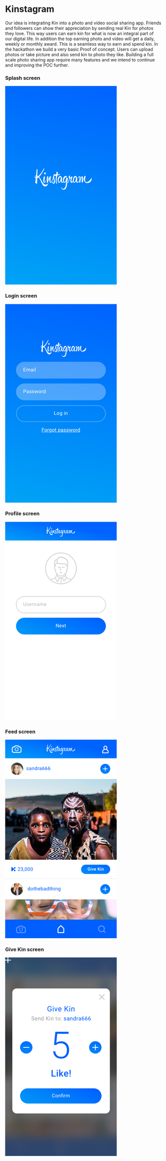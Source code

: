 # Kinstagram

Our idea is integrating Kin into a photo and video social sharing app. Friends and followers can show their appreciation by sending real Kin for photos they love. This way users can earn kin for what is now an integral part of our digital life.
In addition the top earning photo and video will get a daily, weekly or monthly award. This is a seamless way to earn and spend kin. In the hackathon we build a very basic Proof of concept. Users can upload photos or take picture and also send kin to photo they like. Building a full scale photo sharing app require many features and we intend to continue and improving the POC further.

### Splash screen 

![Splash screen](screenshots/splash.png "Splash screen")

### Login screen 

![Login screen](screenshots/login.png "Login screen")

### Profile screen 

![Profile screen](screenshots/profile.png "Profile screen")

### Feed screen 

![Feed screen](screenshots/feed.png "Feed screen")


### Give Kin screen 

![Give Kin](screenshots/give_kin.png "Give Kin screen")
